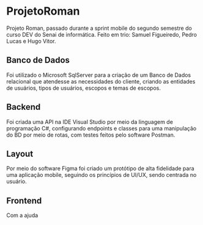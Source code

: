 # ProjetoRoman
Projeto Roman, passado durante a sprint mobile do segundo semestre do curso DEV do Senai de informática. Feito em trio: Samuel Figueiredo, Pedro Lucas e Hugo Vitor.

## Banco de Dados
Foi utilizado o Microsoft SqlServer para a criação de um Banco de Dados relacional que atendesse as necessidades do cliente, criando as entidades de usuários, tipos de usuários,
escopos e temas de escopos.

## Backend
Foi criada uma API na IDE Visual Studio por meio da linguagem de programação C#, configurando endpoints e classes para uma manipulação do BD por meio de rotas, com testes feitos pelo software Postman.

## Layout
Por meio do software Figma foi criado um protótipo de alta fidelidade para uma aplicação mobile, seguindo os princípios de UI/UX, sendo centrada no usuário.

## Frontend
Com a ajuda
